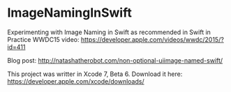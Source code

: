 # ImageNamingInSwift
Experimenting with Image Naming in Swift as recommended in Swift in Practice WWDC15 video: https://developer.apple.com/videos/wwdc/2015/?id=411

Blog post: http://natashatherobot.com/non-optional-uiimage-named-swift/

This project was writter in Xcode 7, Beta 6. Download it here: https://developer.apple.com/xcode/downloads/
